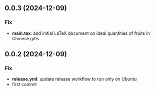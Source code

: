 ## 0.0.3 (2024-12-09)

### Fix

- **main.tex**: add initial LaTeX document on ideal quantities of fruits in Chinese gifts

## 0.0.2 (2024-12-09)

### Fix

- **release.yml**: update release workflow to run only on Ubuntu
- first commit

